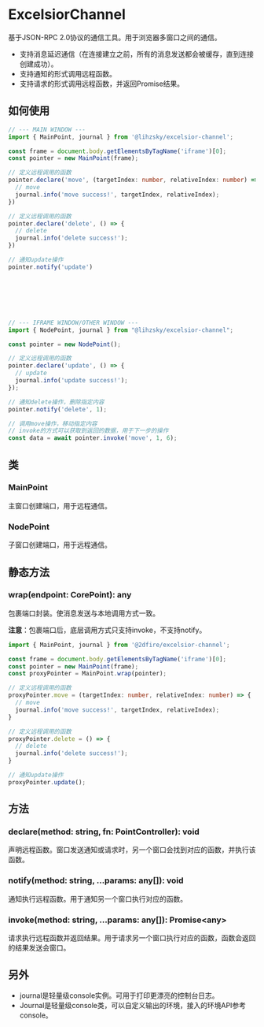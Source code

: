 # ExcelsiorChannel

基于JSON-RPC 2.0协议的通信工具。用于浏览器多窗口之间的通信。

- 支持消息延迟通信（在连接建立之前，所有的消息发送都会被缓存，直到连接创建成功）。
- 支持通知的形式调用远程函数。
- 支持请求的形式调用远程函数，并返回Promise结果。

## 如何使用

```ts
// --- MAIN WINDOW ---
import { MainPoint, journal } from '@lihzsky/excelsior-channel';

const frame = document.body.getElementsByTagName('iframe')[0];
const pointer = new MainPoint(frame);

// 定义远程调用的函数
pointer.declare('move', (targetIndex: number, relativeIndex: number) => {
  // move
  journal.info('move success!', targetIndex, relativeIndex);
})

// 定义远程调用的函数
pointer.declare('delete', () => {
  // delete
  journal.info('delete success!');
})

// 通知update操作
pointer.notify('update')







// --- IFRAME WINDOW/OTHER WINDOW ---
import { NodePoint, journal } from "@lihzsky/excelsior-channel";

const pointer = new NodePoint();

// 定义远程调用的函数
pointer.declare('update', () => {
  // update
  journal.info('update success!');
});

// 通知delete操作，删除指定内容
pointer.notify('delete', 1);

// 调用move操作，移动指定内容
// invoke的方式可以获取到返回的数据，用于下一步的操作
const data = await pointer.invoke('move', 1, 6);
```

## 类

### MainPoint

主窗口创建端口，用于远程通信。

### NodePoint

子窗口创建端口，用于远程通信。

## 静态方法

### wrap(endpoint: CorePoint): any

包裹端口封装。使消息发送与本地调用方式一致。

**注意**：包裹端口后，底层调用方式只支持invoke，不支持notify。

```ts
import { MainPoint, journal } from '@2dfire/excelsior-channel';

const frame = document.body.getElementsByTagName('iframe')[0];
const pointer = new MainPoint(frame);
const proxyPointer = MainPoint.wrap(pointer);

// 定义远程调用的函数
proxyPointer.move = (targetIndex: number, relativeIndex: number) => {
  // move
  journal.info('move success!', targetIndex, relativeIndex);
}

// 定义远程调用的函数
proxyPointer.delete = () => {
  // delete
  journal.info('delete success!');
}

// 通知update操作
proxyPointer.update();
```

## 方法

### declare(method: string, fn: PointController): void

声明远程函数。窗口发送通知或请求时，另一个窗口会找到对应的函数，并执行该函数。

### notify(method: string, ...params: any[]): void

通知执行远程函数。用于通知另一个窗口执行对应的函数。

### invoke(method: string, ...params: any[]): Promise\<any\>

请求执行远程函数并返回结果。用于请求另一个窗口执行对应的函数，函数会返回的结果发送会窗口。

## 另外

- journal是轻量级console实例。可用于打印更漂亮的控制台日志。
- Journal是轻量级console类，可以自定义输出的环境，接入的环境API参考console。
